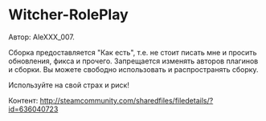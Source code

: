 # Witcher-RolePlay

Автор: AleXXX_007.

Сборка предоставляется "Как есть", т.е. не стоит писать мне и просить обновления, фикса и прочего. Запрещается изменять авторов плагинов и сборки. Вы можете свободно использовать и распространять сборку.

Используйте на свой страх и риск!

Контент: http://steamcommunity.com/sharedfiles/filedetails/?id=636040723

